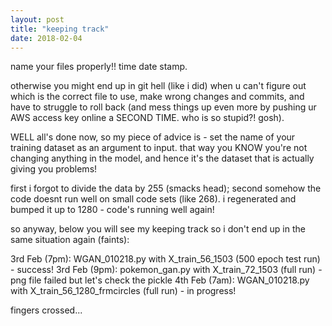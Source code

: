 ```yaml
---
layout: post
title: "keeping track"
date: 2018-02-04
---
```


name your files properly!! time date stamp.

otherwise you might end up in git hell (like i did) when u can't figure out which is the correct file to use, make wrong changes and commits, and have to struggle to roll back (and mess things up even more by pushing ur AWS access key online a SECOND TIME. who is so stupid?! gosh).

WELL all's done now, so my piece of advice is - set the name of your training dataset as an argument to input. that way you KNOW you're not changing anything in the model, and hence it's the dataset that is actually giving you problems!

first i forgot to divide the data by 255 (smacks head); second somehow the code doesnt run well on small code sets (like 268). i regenerated and bumped it up to 1280 - code's running well again!

so anyway, below you will see my keeping track so i don't end up in the same situation again (faints):

3rd Feb (7pm): WGAN_010218.py with X_train_56_1503 (500 epoch test run) - success!
3rd Feb (9pm): pokemon_gan.py with X_train_72_1503 (full run) - png file failed but let's check the pickle
4th Feb (7am): WGAN_010218.py with X_train_56_1280_frmcircles (full run) - in progress!

fingers crossed...
